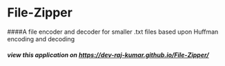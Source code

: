 # File-Zipper
####A file encoder and decoder for smaller .txt files based upon Huffman encoding and decoding
##### view this application on https://dev-raj-kumar.github.io/File-Zipper/
